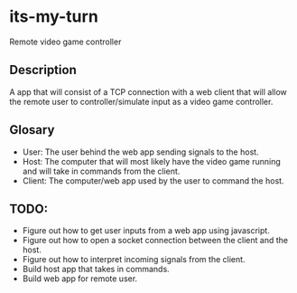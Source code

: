 # its-my-turn
Remote video game controller

## Description

A app that will consist of a TCP connection with a web client that will allow the remote user to controller/simulate input as a video game controller.

## Glosary

- User: The user behind the web app sending signals to the host.
- Host: The computer that will most likely have the video game running and will take in commands from the client.
- Client: The computer/web app used by the user to command the host.

## TODO:

- Figure out how to get user inputs from a web app using javascript.
- Figure out how to open a socket connection between the client and the host.
- Figure out how to interpret incoming signals from the client.
- Build host app that takes in commands.
- Build web app for remote user.
